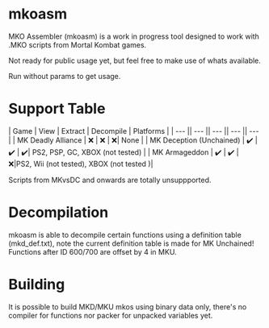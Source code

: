 ﻿# mkoasm

MKO Assembler (mkoasm) is a work in progress tool designed to work with .MKO scripts from Mortal Kombat games.

Not ready for public usage yet, but feel free to make use of whats available.

Run without params to get usage.


# Support Table

| Game | View | Extract | Decompile | Platforms |
|       ---       ||       ---       ||       ---       ||       ---       ||       ---       |
| MK Deadly Alliance | ❌ | ❌ | ❌| None |
| MK Deception (Unchained) | ✔️ | ✔️ | ✔️| PS2, PSP, GC, XBOX (not tested) |
| MK Armageddon | ✔️ | ✔️ | ❌|PS2, Wii (not tested), XBOX (not tested )|

Scripts from MKvsDC and onwards are totally unsuppported.


# Decompilation

mkoasm is able to decompile certain functions using a definition table (mkd_def.txt), 
note the current definition table is made for MK Unchained! Functions after ID 600/700 are 
offset by 4 in MKU.


# Building

It is possible to build MKD/MKU mkos using binary data only, there's no compiler for functions
nor packer for unpacked variables yet.